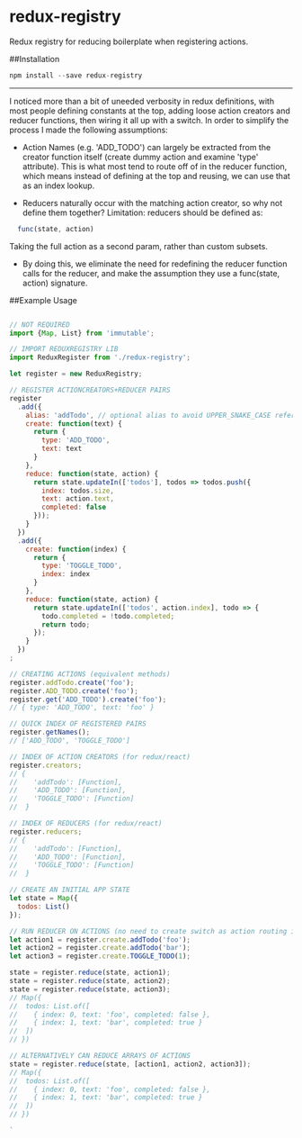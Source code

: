 # redux-registry

Redux registry for reducing boilerplate when registering actions.

##Installation

```js
npm install --save redux-registry
```

---

I noticed more than a bit of uneeded verbosity in redux definitions, with
most people defining constants at the top, adding loose action creators and reducer functions,
then wiring it all up with a switch.  In order to simplify the process I made the following assumptions:

- Action Names (e.g. 'ADD_TODO') can largely be extracted
from the creator function itself (create dummy action and
examine 'type' attribute).  This is what most tend to route
off of in the reducer function, which means instead of defining
at the top and reusing, we can use that as an index lookup.

- Reducers naturally occur with the matching action creator,
so why not define them together?  Limitation: reducers should be defined as:
```js
  func(state, action)
```
Taking the full action as a second param, rather than custom subsets.

- By doing this, we eliminate the need for redefining the reducer function
calls for the reducer, and make the assumption they use a
func(state, action) signature.

##Example Usage

```js

// NOT REQUIRED
import {Map, List} from 'immutable';

// IMPORT REDUXREGISTRY LIB
import ReduxRegister from './redux-registry';

let register = new ReduxRegistry;

// REGISTER ACTIONCREATORS+REDUCER PAIRS
register
  .add({
    alias: 'addTodo', // optional alias to avoid UPPER_SNAKE_CASE references in your app
    create: function(text) {
      return {
        type: 'ADD_TODO',
        text: text
      }
    },
    reduce: function(state, action) {
      return state.updateIn(['todos'], todos => todos.push({
        index: todos.size,
        text: action.text,
        completed: false
      }));
    }
  })
  .add({
    create: function(index) {
      return {
        type: 'TOGGLE_TODO',
        index: index
      }
    },
    reduce: function(state, action) {
      return state.updateIn(['todos', action.index], todo => {
        todo.completed = !todo.completed;
        return todo;
      });
    }
  })
;

// CREATING ACTIONS (equivalent methods)
register.addTodo.create('foo');
register.ADD_TODO.create('foo');
register.get('ADD_TODO').create('foo');
// { type: 'ADD_TODO', text: 'foo' }

// QUICK INDEX OF REGISTERED PAIRS
register.getNames();
// ['ADD_TODO', 'TOGGLE_TODO']

// INDEX OF ACTION CREATORS (for redux/react)
register.creators;
// {
//    'addTodo': [Function],
//    'ADD_TODO': [Function],
//    'TOGGLE_TODO': [Function]
//  }

// INDEX OF REDUCERS (for redux/react)
register.reducers;
// {
//    'addTodo': [Function],
//    'ADD_TODO': [Function],
//    'TOGGLE_TODO': [Function]
//  }

// CREATE AN INITIAL APP STATE
let state = Map({
  todos: List()
});

// RUN REDUCER ON ACTIONS (no need to create switch as action routing is handled internally)
let action1 = register.create.addTodo('foo');
let action2 = register.create.addTodo('bar');
let action3 = register.create.TOGGLE_TODO(1);

state = register.reduce(state, action1);
state = register.reduce(state, action2);
state = register.reduce(state, action3);
// Map({
//  todos: List.of([
//    { index: 0, text: 'foo', completed: false },
//    { index: 1, text: 'bar', completed: true }
//  ])
// })

// ALTERNATIVELY CAN REDUCE ARRAYS OF ACTIONS
state = register.reduce(state, [action1, action2, action3]);
// Map({
//  todos: List.of([
//    { index: 0, text: 'foo', completed: false },
//    { index: 1, text: 'bar', completed: true }
//  ])
// })

`
